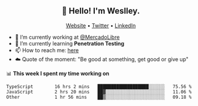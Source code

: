 <h2 align="center">👋 Hello! I'm Weslley.</h2>
<p align="center">
  <a href="http://weslleyneri.com.br">Website</a> •
  <a href="https://twitter.com/Weslley_Neri">Twitter</a> •
  <a href="https://www.linkedin.com/in/weslley-neri-3658908b">LinkedIn</a>
</p>


- 🔭 I’m currently working at [@MercadoLibre](https://github.com/mercadolibre)
- 🌱 I’m currently learning **Penetration Testing**
- 📫 How to reach me: [here](mailto:weslley39@gmail.com)
- ☁️ Quote of the moment: "Be good at something, get good or give up"

📊 **This week I spent my time working on**
<!--START_SECTION:waka-->

```text
TypeScript        16 hrs 2 mins   ███████████████████░░░░░░   75.56 %
JavaScript        2 hrs 20 mins   ██▓░░░░░░░░░░░░░░░░░░░░░░   11.06 %
Other             1 hr 56 mins    ██▒░░░░░░░░░░░░░░░░░░░░░░   09.18 %
```

<!--END_SECTION:waka-->

<!-- Inspired by https://github.com/gruselhaus/gruselhaus -->